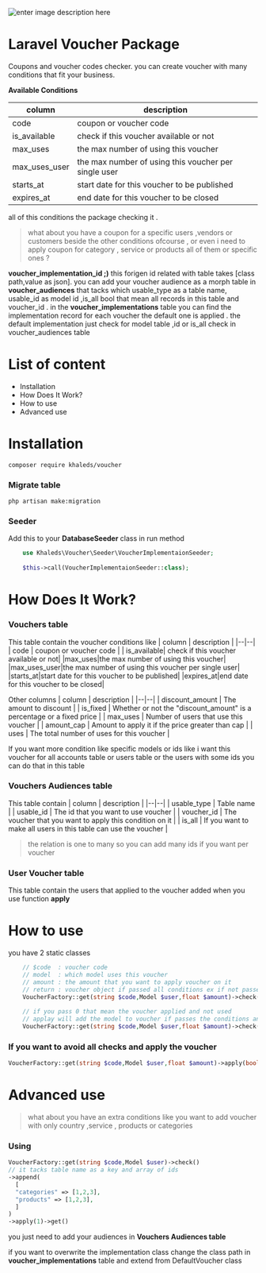 
![enter image description here](https://t4.ftcdn.net/jpg/03/29/10/97/360_F_329109774_iTsyjzLU5O9cagJ9UhahhNF2ZdkW4OHc.jpg)

# Laravel Voucher Package

Coupons and voucher codes checker. you can create voucher with many conditions that fit your business.

**Available Conditions**

| column | description |
|--|--|
| code | coupon or voucher code |
| is_available| check if this voucher available or not|
|max_uses|the max number of using this voucher|
|max_uses_user|the max number of using this voucher per single user|
|starts_at|start date for this voucher to be published|
|expires_at|end date for this voucher to be closed|

all of this conditions the package checking it .

> what about you have a coupon for a specific users ,vendors or customers beside the other conditions ofcourse  , or even i need to apply coupon for category , service or products all of them or specific ones  ?

**voucher_implementation_id ;)**
  this forigen id related with table takes [class path,value as json].
  you can add your voucher audience as a morph table in **voucher_audiences** that tacks which usable_type as a table name, usable_id as model id ,is_all bool that mean all records in this table and voucher_id .
  in the **voucher_implementations** table you can find the implementation record for each voucher the default one is applied .
  the default implementation just check for model table ,id or is_all check in voucher_audiences table

#  List of content

 -  Installation
 -  How Does It Work?
 -  How to use
 -  Advanced use



# Installation

    composer require khaleds/voucher

### Migrate table
    php artisan make:migration
### Seeder
Add this to your **DatabaseSeeder** class in run method
```php
	use Khaleds\Voucher\Seeder\VoucherImplementaionSeeder;
    
    $this->call(VoucherImplementaionSeeder::class);
```
  
  
# How Does It Work? 

 ### Vouchers table 
 This table contain the voucher conditions like 
| column | description |
|--|--|
| code | coupon or voucher code |
| is_available| check if this voucher available or not|
|max_uses|the max number of using this voucher|
|max_uses_user|the max number of using this voucher per single user|
|starts_at|start date for this voucher to be published|
|expires_at|end date for this voucher to be closed|

Other columns
| column | description |
|--|--|
| discount_amount | The amount to discount |
| is_fixed | Whether or not the "discount_amount" is a percentage or a fixed price |
| max_uses | Number of users that use this voucher |
| amount_cap | Amount to apply it if the price greater than cap |
| uses | The total number of uses for this voucher |

If you want more condition like specific models or ids like i want this voucher for all accounts table or users table or the users with some ids you can do that in this table

 ### Vouchers Audiences table 
 This table contain 
 | column | description |
|--|--|
| usable_type | Table name |
 | usable_id | The id that you want to use voucher |
 | voucher_id | The voucher that you want to apply this condition on it |
 | is_all | If you want to make all users in this table can use the voucher |
 

> the relation is one to many so you can add many ids if you want per voucher

 ### User Voucher table 
 This table contain the users that applied to the voucher added when you use function **apply**
# How to use

you have 2 static classes 

```php
	// $code  : voucher code
	// model  : which model uses this voucher
	// amount : the amount that you want to apply voucher on it
	// return : voucher object if passed all conditions ex if not passed 
    VoucherFactory::get(string $code,Model $user,float $amount)->check()->get()
    
    // if you pass 0 that mean the voucher applied and not used
	// applay will add the model to voucher if passes the conditions and increment uses column
    VoucherFactory::get(string $code,Model $user,float $amount)->check()->apply(1)->get()

```
### If you want to avoid all checks and apply the voucher
```php
VoucherFactory::get(string $code,Model $user,float $amount)->apply(bool $is_used, string $code, Model $model))
```

# Advanced use
> what about you have an extra conditions like you want to add voucher with only country ,service , products or categories

### Using 
```php
VoucherFactory::get(string $code,Model $user)->check()
// it tacks table name as a key and array of ids
->append(  
  [    
  "categories" => [1,2,3],  
  "products" => [1,2,3],  
  ]  
)
->apply(1)->get()
```
 you just need to add your audiences in **Vouchers Audiences table** 

 if you want to overwrite the implementation class change the class path in **voucher_implementations** table and extend from DefaultVoucher class

